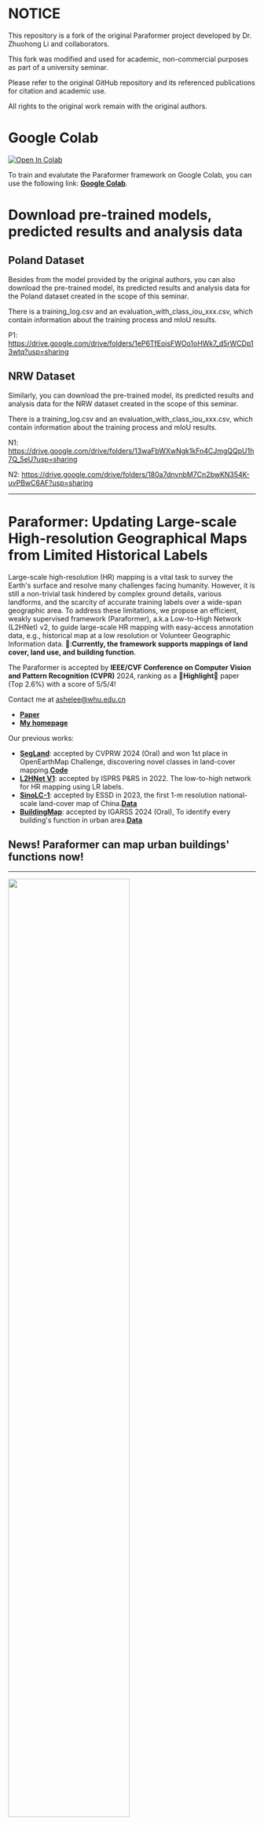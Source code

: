 # NOTICE
This repository is a fork of the original Paraformer project developed by Dr. Zhuohong Li and collaborators.

This fork was modified and used for academic, non-commercial purposes as part of a university seminar.

Please refer to the original GitHub repository and its referenced publications for citation and academic use.

All rights to the original work remain with the original authors.

# Google Colab
[![Open In Colab](https://colab.research.google.com/assets/colab-badge.svg)](https://colab.research.google.com/drive/1XGi4LLWOc0-PmGnkIAFnnV_rrTchOH1G?usp=sharing)

To train and evalutate the Paraformer framework on Google Colab, you can use the following link: [**Google Colab**](https://colab.research.google.com/drive/1XGi4LLWOc0-PmGnkIAFnnV_rrTchOH1G?usp=sharing).

# Download pre-trained models, predicted results and analysis data
## Poland Dataset

Besides from the model provided by the original authors, you can also download the pre-trained model, its predicted results and analysis data for the Poland dataset created in the scope of this seminar.

There is a training_log.csv and an evaluation_with_class_iou_xxx.csv, which contain information about the training process and mIoU results.

P1: https://drive.google.com/drive/folders/1eP6TfEoisFWOo1oHWk7_d5rWCDp13wtq?usp=sharing

## NRW Dataset
Similarly, you can download the pre-trained model, its predicted results and analysis data for the NRW dataset created in the scope of this seminar.

There is a training_log.csv and an evaluation_with_class_iou_xxx.csv, which contain information about the training process and mIoU results.

N1: https://drive.google.com/drive/folders/13waFbWXwNgk1kFn4CJmgQQpU1h7Q_5eU?usp=sharing

N2: https://drive.google.com/drive/folders/180a7dnvnbM7Cn2bwKN354K-uvPBwC6AF?usp=sharing


---
# Paraformer: Updating Large-scale High-resolution Geographical Maps from Limited Historical Labels

Large-scale high-resolution (HR) mapping is a vital task to survey the Earth's surface and resolve many challenges facing humanity. 
However, it is still a non-trivial task hindered by complex ground details, various landforms, and the scarcity of accurate training labels over a wide-span geographic area. 
To address these limitations, we propose an efficient, weakly supervised framework (Paraformer), a.k.a Low-to-High Network (L2HNet) v2, to guide large-scale HR mapping with easy-access annotation data, e.g., historical map at a low resolution or Volunteer Geographic Information data. 🌟:**Currently, the framework supports mappings of land cover, land use, and building function**.

The Paraformer is accepted by **IEEE/CVF Conference on Computer Vision and Pattern Recognition (CVPR)** 2024, ranking as a **:rocket:Highlight:rocket:** paper (Top 2.6%) with a score of 5/5/4!

Contact me at ashelee@whu.edu.cn
* [**Paper**](https://openaccess.thecvf.com/content/CVPR2024/papers/Li_Learning_without_Exact_Guidance_Updating_Large-scale_High-resolution_Land_Cover_Maps_CVPR_2024_paper.pdf)
* [**My homepage**](https://lizhuohong.github.io/lzh/)
  
Our previous works:
* [**SegLand**](https://openaccess.thecvf.com/content/CVPR2024W/L3D-IVU/papers/Li_Generalized_Few-Shot_Meets_Remote_Sensing_Discovering_Novel_Classes_in_Land_CVPRW_2024_paper.pdf): accepted by CVPRW 2024 (Oral) and won 1st place in OpenEarthMap Challenge, discovering novel classes in land-cover mapping.[**Code**](https://github.com/LiZhuoHong/SegLand)
* [**L2HNet V1**](https://www.sciencedirect.com/science/article/abs/pii/S0924271622002180): accepted by ISPRS P&RS in 2022. The low-to-high network for HR mapping using LR labels.
* [**SinoLC-1**](https://essd.copernicus.org/articles/15/4749/2023/): accepted by ESSD in 2023, the first 1-m resolution national-scale land-cover map of China.[**Data**](https://zenodo.org/record/7821068)
* [**BuildingMap**](https://ieeexplore.ieee.org/document/10641437): accepted by IGARSS 2024 (Oral), To identify every building's function in urban area.[**Data**](https://github.com/LiZhuoHong/BuildingMap/)

## News! Paraformer can map urban buildings' functions now!
-------
<img src="https://github.com/LiZhuoHong/Paraformer/blob/main/Fig/Building_function-mapping-l.png" width="70%">

In our latest work, we utilize the framework to present **the first nationwide building-level functional map of urban China**, processing over 69 TB of satellite data, including *1-meter Google Earth optical imagery*, *10-meter nighttime lights (SGDSAT-1)*, and *building height data (CNBH-10m)*. All data will be open access soon!

The mapping process contains segmentation and object classification parts that are shown below:

<img src="https://github.com/LiZhuoHong/Paraformer/blob/main/Fig/Building_mapping_result-l2.png" width="70%">

------- 


## Training Instructions

* **To train and test the Paraformer on the default Chesapeake Bay dataset, follow these steps:**
1. Download the imagenet21k ViT pre-train model at [**Pre-train ViT**](https://drive.google.com/file/d/10Ao75MEBlZYADkrXE4YLg6VObvR0b2Dr/view?usp=sharing) and put it at *"./networks/pre-train_model/imagenet21k"*
   
2. If you want to run the code with the default Chesapeake dataset, we provide example data for the state of New York. Download the dataset at [**Baidu cloud**](https://pan.baidu.com/s/1FOCRmWenNmJ9mYDKBK_uXQ?pwd=2024) and put them at *"./dataset/Chesapeake_NewYork_dataset"*.
   
3. Run the "Train" command:
   ```bash
   python train.py --dataset Chesapeake --batch_size 10 --max_epochs 100 --savepath *save path of your folder* --gpu 0
4. After training, run the "Test" command:
   ```bash
   python test.py --dataset Chesapeake --model_path *The path of trained .pth file* --save_path *To save the inferred results* --gpu 0
   
* **To train and test the framework on your dataset:**

1. Generate a train and test list (.csv) of your dataset (an example is in the "dataset" folder).
2. Change the label class and colormap in the "utils.py" file.
3. Add your dataset_config in the "train.py" and "test.py" files.
4. Run the command above by changing the dataset name.
   
The Chesapeake Dataset
-------
<img src="https://github.com/LiZhuoHong/Paraformer/blob/main/Fig/The%20Chesapeake%20Dataset.png" width="70%">
The Chesapeake Bay dataset, grouped by Microsoft Research, contains 1-meter resolution images and a 30-meter resolution land-cover product as the training data pairs and also contains a 1-meter resolution ground reference for assessment. The figure illustrates the location, Digital Elevation Model (DEM), numbers of the tiles, and data samples of the Chesapeake Bay dataset. 

* **The HR remote sensing images** with 1-meter resolution were captured by the airborne platform of the U.S. Department of Agriculture’s National Agriculture Imagery Program (NAIP). The images contained four bands of red, green, blue, and near-infrared.

* **The rough historical land-cover products** with 30-meter resolution were collected from the National Land Cover Database of the United States Geological Survey (USGS). The NLCD data contains 16 land-cover types and is utilized as the labels during the training process of the proposed Paraformer framework.

* **The HR ground references** with 1-meter resolution were obtained from the Chesapeake Bay Conservancy Land Cover (CCLC) project. The CCLC data were interpreted based on the 1-meter NAIP imagery and LiDAR data containing six land-cover types. In this paper, the CCLC data were only used as the ground reference for quantitative and qualitative assessment and were not involved in the framework training or optimization process. 

The data can be downloaded at Microsoft's website: [**Chesapeake dataset**](https://lila.science/datasets/chesapeakelandcover)

The Poland Dataset
-------
<img src="https://github.com/LiZhuoHong/Paraformer/blob/main/Fig/The%20Poland%20dataset.png" width="70%">
The Poland dataset contained 14 Provinces of Poland, including the Provinces of Pomorskie, Lódzkie, Lubuskie, Dolnoslaskie, etc. The figure demonstrates the location, DEM, numbers of the tiles, and data samples of the Poland dataset. 

* **The HR remote sensing images** with 0.25-meter and 0.5-meter resolution were collected from the LandCover.ai dataset where the image sources are from the public geodetic resource used in the Land Parcel Identification System (LPIS). The images contained three bands of red, green, and blue.

* **The rough historical labeled data** with 10-meter resolution were collected from three types of global land-cover products which were (1) The FROM_GLC10 provided by the Tsinghua University, (2) The ESA_WorldCover v100 provided by the European Space Agency (ESA), and (3) The ESRI 10-meter global land cover (abbreviated as ESRI_GLC10) provided by the ESRI Inc. and IO Inc. The 30-meter resolution labeled data were collected from the 30-meter global land-cover product GLC_FCS30 provided by the Chinese Academy of Sciences (CAS).

* **The HR ground references** were obtained from the OpenEarthMap dataset provided by the University of Tokyo. The ground references were interpreted based on the 0.25-meter and 0.5-meter resolution LPIS imagery and contained five land-cover types. 

The data can be downloaded at [**Poland dataset**](https://drive.google.com/file/d/1qz1r5IQ-bkpUJN52GeGwvCFcbsaRu1Gs/view?usp=sharing)

The SinoLC-1 Dataset
-------
<img src="https://github.com/LiZhuoHong/Paraformer/blob/main/Fig/The%20SinoLC-1%20dataset.png" width="70%">
Based on our previous work on SinoLC-1 (i.e., the first 1-m land-cover map of China), we regard the intersected results of three 10-m land-cover products (ESA_GLC10, Esri_GLC10, and FROM_GLC10) as the LR training labels of 1-m Google Earth images. The Paraformer refines a more accurate urban pattern. For the whole of Wuhan City, the reported overall accuracy (OA) of SinoLC-1 is 72.40%. The updated results of the proposed Paraformer reach 74.98% with a 2.58% improvement.

The data can be downloaded at [**SinoLC-1 dataset**](https://doi.org/10.5281/zenodo.7707461)

Citation
-------
   ```bash
@article{li2022breaking,
  title={Breaking the resolution barrier: A low-to-high network for large-scale high-resolution land-cover mapping using low-resolution labels},
  author={Li, Zhuohong and Zhang, Hongyan and Lu, Fangxiao and Xue, Ruoyao and Yang, Guangyi and Zhang, Liangpei},
  journal={ISPRS Journal of Photogrammetry and Remote Sensing},
  volume={192},
  pages={244--267},
  year={2022},
  publisher={Elsevier}
}

@InProceedings{Li_2024_CVPR,
    author    = {Li, Zhuohong and He, Wei and Li, Jiepan and Lu, Fangxiao and Zhang, Hongyan},
    title     = {Learning without Exact Guidance: Updating Large-scale High-resolution Land Cover Maps from Low-resolution Historical Labels},
    booktitle = {Proceedings of the IEEE/CVF Conference on Computer Vision and Pattern Recognition (CVPR)},
    month     = {June},
    year      = {2024},
    pages     = {27717-27727}
}
